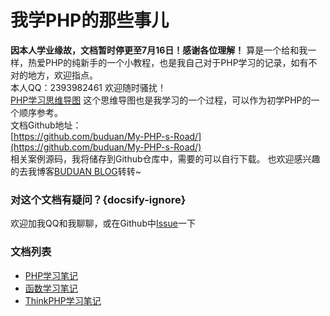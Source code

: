 # 我学PHP的那些事儿
**因本人学业缘故，文档暂时停更至7月16日！感谢各位理解！**
算是一个给和我一样，热爱PHP的纯新手的一个小教程，也是我自己对于PHP学习的记录，如有不对的地方，欢迎指点。  
本人QQ：2393982461 欢迎随时骚扰！  
[PHP学习思维导图](https://mubu.com/doc/6sgyZcZnLg)
这个思维导图也是我学习的一个过程，可以作为初学PHP的一个顺序参考。  
文档Github地址：  
[https://github.com/buduan/My-PHP-s-Road/](https://github.com/buduan/My-PHP-s-Road/)  
相关案例源码，我将储存到Github仓库中，需要的可以自行下载。
也欢迎感兴趣的去我博客[BUDUAN BLOG](https://461blog.cn)转转~
### 对这个文档有疑问？{docsify-ignore}
欢迎加我QQ和我聊聊，或在Github中[Issue](https://github.com/buduan/My-PHP-s-Road/issues)一下  
### 文档列表
* [PHP学习笔记](http://php.docs.461blog.cn/#/php)
* [函数学习笔记](http://php.docs.461blog.cn/#/function)
* [ThinkPHP学习笔记](http://php.docs.461blog.cn/#/thinkphp)
